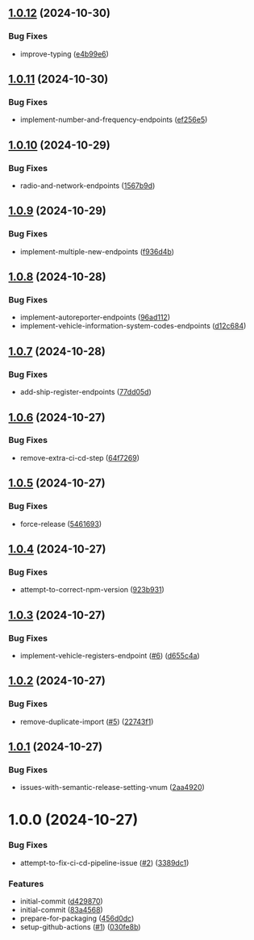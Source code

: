 ## [1.0.12](https://github.com/villeve/traficom-node/compare/v1.0.11...v1.0.12) (2024-10-30)


### Bug Fixes

* improve-typing ([e4b99e6](https://github.com/villeve/traficom-node/commit/e4b99e6c1255508d87009d8727a9fc5b871e783e))

## [1.0.11](https://github.com/villeve/traficom-node/compare/v1.0.10...v1.0.11) (2024-10-30)


### Bug Fixes

* implement-number-and-frequency-endpoints ([ef256e5](https://github.com/villeve/traficom-node/commit/ef256e5c7f9a4cd2c04b1a4c52b3d54a1a16ae06))

## [1.0.10](https://github.com/villeve/traficom-node/compare/v1.0.9...v1.0.10) (2024-10-29)


### Bug Fixes

* radio-and-network-endpoints ([1567b9d](https://github.com/villeve/traficom-node/commit/1567b9dd1143c25d1be6d109167f62ba077dc198))

## [1.0.9](https://github.com/villeve/traficom-node/compare/v1.0.8...v1.0.9) (2024-10-29)


### Bug Fixes

* implement-multiple-new-endpoints ([f936d4b](https://github.com/villeve/traficom-node/commit/f936d4b5568f1e7dc30ad660c656984d5ee7fa8a))

## [1.0.8](https://github.com/villeve/traficom-node/compare/v1.0.7...v1.0.8) (2024-10-28)


### Bug Fixes

* implement-autoreporter-endpoints ([96ad112](https://github.com/villeve/traficom-node/commit/96ad1126cad59ec2bbc21dbccae2a81c8f80284d))
* implement-vehicle-information-system-codes-endpoints ([d12c684](https://github.com/villeve/traficom-node/commit/d12c684f73ec1faee5c46a8757f53fa878d85c18))

## [1.0.7](https://github.com/villeve/traficom-node/compare/v1.0.6...v1.0.7) (2024-10-28)


### Bug Fixes

* add-ship-register-endpoints ([77dd05d](https://github.com/villeve/traficom-node/commit/77dd05d31980cbb6f40c74ad720cb835ddafe987))

## [1.0.6](https://github.com/villeve/traficom-node/compare/v1.0.5...v1.0.6) (2024-10-27)


### Bug Fixes

* remove-extra-ci-cd-step ([64f7269](https://github.com/villeve/traficom-node/commit/64f7269e9ad3ff08ad6a30103aa9d26ba3a0d559))

## [1.0.5](https://github.com/villeve/traficom-node/compare/v1.0.4...v1.0.5) (2024-10-27)


### Bug Fixes

* force-release ([5461693](https://github.com/villeve/traficom-node/commit/5461693cdff51de5146b5f1328db346494a58b3e))

## [1.0.4](https://github.com/villeve/traficom-node/compare/v1.0.3...v1.0.4) (2024-10-27)


### Bug Fixes

* attempt-to-correct-npm-version ([923b931](https://github.com/villeve/traficom-node/commit/923b9313adb2fdc0e90832a9ee4b4723688f6f0b))

## [1.0.3](https://github.com/villeve/traficom-node/compare/v1.0.2...v1.0.3) (2024-10-27)


### Bug Fixes

* implement-vehicle-registers-endpoint ([#6](https://github.com/villeve/traficom-node/issues/6)) ([d655c4a](https://github.com/villeve/traficom-node/commit/d655c4aa9d3070a6ce958f05f5f18be16f191dec))

## [1.0.2](https://github.com/villeve/traficom-node/compare/v1.0.1...v1.0.2) (2024-10-27)


### Bug Fixes

* remove-duplicate-import ([#5](https://github.com/villeve/traficom-node/issues/5)) ([22743f1](https://github.com/villeve/traficom-node/commit/22743f1ac2f0ac5b29fcb6561697e1d478400f6e))

## [1.0.1](https://github.com/villeve/traficom-node/compare/v1.0.0...v1.0.1) (2024-10-27)


### Bug Fixes

* issues-with-semantic-release-setting-vnum ([2aa4920](https://github.com/villeve/traficom-node/commit/2aa4920eb6df40f10aaaf7c5a14da019fecac4ad))

# 1.0.0 (2024-10-27)


### Bug Fixes

* attempt-to-fix-ci-cd-pipeline-issue ([#2](https://github.com/villeve/traficom-node/issues/2)) ([3389dc1](https://github.com/villeve/traficom-node/commit/3389dc17f564fdd2ff5ab6f73d77d30ef9e9323d))


### Features

* initial-commit ([d429870](https://github.com/villeve/traficom-node/commit/d429870078606c43ff3a9866a25e6c59a457707a))
* initial-commit ([83a4568](https://github.com/villeve/traficom-node/commit/83a456811ae99fa527b51bcc1a697637fccaf0a6))
* prepare-for-packaging ([456d0dc](https://github.com/villeve/traficom-node/commit/456d0dc54443f56bf6152aaa13e30401451fc48b))
* setup-github-actions ([#1](https://github.com/villeve/traficom-node/issues/1)) ([030fe8b](https://github.com/villeve/traficom-node/commit/030fe8bc84cedbc66cc90560644bab7ade0d4d05))
